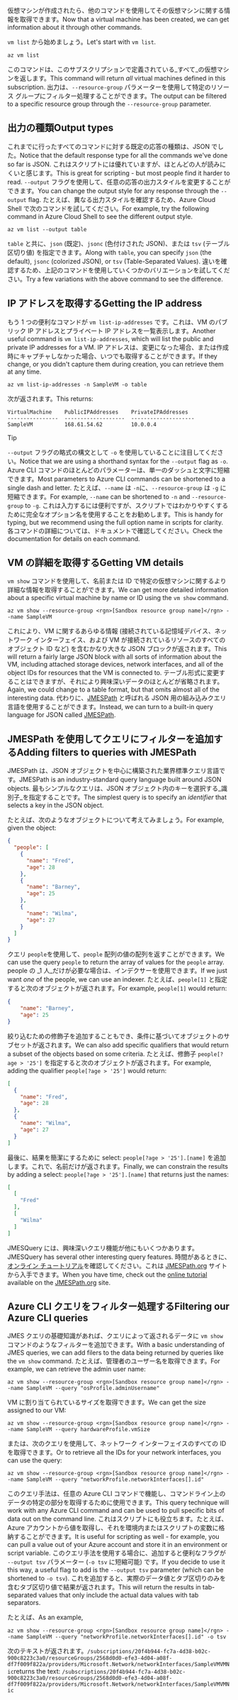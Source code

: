<span data-ttu-id="0915d-101">仮想マシンが作成されたら、他のコマンドを使用してその仮想マシンに関する情報を取得できます。</span><span class="sxs-lookup"><span data-stu-id="0915d-101">Now that a virtual machine has been created, we can get information about it through other commands.</span></span>

<span data-ttu-id="0915d-102">`vm list` から始めましょう。</span><span class="sxs-lookup"><span data-stu-id="0915d-102">Let's start with `vm list`.</span></span>

```azurecli
az vm list
```

<span data-ttu-id="0915d-103">このコマンドは、このサブスクリプションで定義されている_すべて_の仮想マシンを返します。</span><span class="sxs-lookup"><span data-stu-id="0915d-103">This command will return _all_ virtual machines defined in this subscription.</span></span> <span data-ttu-id="0915d-104">出力は、`--resource-group` パラメーターを使用して特定のリソース グループにフィルター処理することができます。</span><span class="sxs-lookup"><span data-stu-id="0915d-104">The output can be filtered to a specific resource group through the `--resource-group` parameter.</span></span> 

## <a name="output-types"></a><span data-ttu-id="0915d-105">出力の種類</span><span class="sxs-lookup"><span data-stu-id="0915d-105">Output types</span></span>
<span data-ttu-id="0915d-106">これまでに行ったすべてのコマンドに対する既定の応答の種類は、JSON でした。</span><span class="sxs-lookup"><span data-stu-id="0915d-106">Notice that the default response type for all the commands we've done so far is JSON.</span></span> <span data-ttu-id="0915d-107">これはスクリプトには優れていますが、ほとんどの人が読みにくいと感じます。</span><span class="sxs-lookup"><span data-stu-id="0915d-107">This is great for scripting - but most people find it harder to read.</span></span> <span data-ttu-id="0915d-108">`--output` フラグを使用して、任意の応答の出力スタイルを変更することができます。</span><span class="sxs-lookup"><span data-stu-id="0915d-108">You can change the output style for any response through the `--output` flag.</span></span> <span data-ttu-id="0915d-109">たとえば、異なる出力スタイルを確認するため、Azure Cloud Shell で次のコマンドを試してください。</span><span class="sxs-lookup"><span data-stu-id="0915d-109">For example, try the following command in Azure Cloud Shell to see the different output style.</span></span>

```azurecli
az vm list --output table
```

<span data-ttu-id="0915d-110">`table` と共に、`json` (既定)、`jsonc` (色付けされた JSON)、または `tsv` (テーブル区切り値) を指定できます。</span><span class="sxs-lookup"><span data-stu-id="0915d-110">Along with `table`, you can specify `json` (the default), `jsonc` (colorized JSON), or `tsv` (Table-Separated Values).</span></span> <span data-ttu-id="0915d-111">違いを確認するため、上記のコマンドを使用していくつかのバリエーションを試してください。</span><span class="sxs-lookup"><span data-stu-id="0915d-111">Try a few variations with the above command to see the difference.</span></span>

## <a name="getting-the-ip-address"></a><span data-ttu-id="0915d-112">IP アドレスを取得する</span><span class="sxs-lookup"><span data-stu-id="0915d-112">Getting the IP address</span></span>

<span data-ttu-id="0915d-113">もう 1 つの便利なコマンドが `vm list-ip-addresses` です。これは、VM のパブリック IP アドレスとプライベート IP アドレスを一覧表示します。</span><span class="sxs-lookup"><span data-stu-id="0915d-113">Another useful command is `vm list-ip-addresses`, which will list the public and private IP addresses for a VM.</span></span> <span data-ttu-id="0915d-114">IP アドレスは、変更になった場合、または作成時にキャプチャしなかった場合、いつでも取得することができます。</span><span class="sxs-lookup"><span data-stu-id="0915d-114">If they change, or you didn't capture them during creation, you can retrieve them at any time.</span></span>

```azurecli
az vm list-ip-addresses -n SampleVM -o table
```

<span data-ttu-id="0915d-115">次が返されます。</span><span class="sxs-lookup"><span data-stu-id="0915d-115">This returns:</span></span>

```
VirtualMachine    PublicIPAddresses    PrivateIPAddresses
----------------  -------------------  --------------------
SampleVM          168.61.54.62         10.0.0.4
```

> [!TIP]
> <span data-ttu-id="0915d-116">`--output` フラグの略式の構文として `-o` を使用していることに注目してください。</span><span class="sxs-lookup"><span data-stu-id="0915d-116">Notice that we are using a shorthand syntax for the `--output` flag as `-o`.</span></span> <span data-ttu-id="0915d-117">Azure CLI コマンドのほとんどのパラメーターは、単一のダッシュと文字に短縮できます。</span><span class="sxs-lookup"><span data-stu-id="0915d-117">Most parameters to Azure CLI commands can be shortened to a single dash and letter.</span></span> <span data-ttu-id="0915d-118">たとえば、`--name` は `-n`に、`--resource-group` は `-g` に短縮できます。</span><span class="sxs-lookup"><span data-stu-id="0915d-118">For example, `--name` can be shortened to `-n` and `--resource-group` to `-g`.</span></span> <span data-ttu-id="0915d-119">これは入力するには便利ですが、スクリプトではわかりやすくするために完全なオプション名を使用することをお勧めします。</span><span class="sxs-lookup"><span data-stu-id="0915d-119">This is handy for typing, but we recommend using the full option name in scripts for clarity.</span></span> <span data-ttu-id="0915d-120">各コマンドの詳細については、ドキュメントで確認してください。</span><span class="sxs-lookup"><span data-stu-id="0915d-120">Check the documentation for details on each command.</span></span>

## <a name="getting-vm-details"></a><span data-ttu-id="0915d-121">VM の詳細を取得する</span><span class="sxs-lookup"><span data-stu-id="0915d-121">Getting VM details</span></span>

<span data-ttu-id="0915d-122">`vm show` コマンドを使用して、名前または ID で特定の仮想マシンに関するより詳細な情報を取得することができます。</span><span class="sxs-lookup"><span data-stu-id="0915d-122">We can get more detailed information about a specific virtual machine by name or ID using the `vm show` command.</span></span>

```azurecli
az vm show --resource-group <rgn>[Sandbox resource group name]</rgn> --name SampleVM
```

<span data-ttu-id="0915d-123">これにより、VM に関するあらゆる情報 (接続されている記憶域デバイス、ネットワーク インターフェイス、および VM が接続されているリソースのすべてのオブジェクト ID など) を含むかなり大きな JSON ブロックが返されます。</span><span class="sxs-lookup"><span data-stu-id="0915d-123">This will return a fairly large JSON block with all sorts of information about the VM, including attached storage devices, network interfaces, and all of the object IDs for resources that the VM is connected to.</span></span> <span data-ttu-id="0915d-124">テーブル形式に変更することはできますが、それにより興味深いデータのほとんどが省略されます。</span><span class="sxs-lookup"><span data-stu-id="0915d-124">Again, we could change to a table format, but that omits almost all of the interesting data.</span></span> <span data-ttu-id="0915d-125">代わりに、[JMESPath](http://jmespath.org/) と呼ばれる JSON 用の組み込みクエリ言語を使用することができます。</span><span class="sxs-lookup"><span data-stu-id="0915d-125">Instead, we can turn to a built-in query language for JSON called [JMESPath](http://jmespath.org/).</span></span>

## <a name="adding-filters-to-queries-with-jmespath"></a><span data-ttu-id="0915d-126">JMESPath を使用してクエリにフィルターを追加する</span><span class="sxs-lookup"><span data-stu-id="0915d-126">Adding filters to queries with JMESPath</span></span>

<span data-ttu-id="0915d-127">JMESPath は、JSON オブジェクトを中心に構築された業界標準クエリ言語です。</span><span class="sxs-lookup"><span data-stu-id="0915d-127">JMESPath is an industry-standard query language built around JSON objects.</span></span> <span data-ttu-id="0915d-128">最もシンプルなクエリは、JSON オブジェクト内のキーを選択する_識別子_を指定することです。</span><span class="sxs-lookup"><span data-stu-id="0915d-128">The simplest query is to specify an _identifier_ that selects a key in the JSON object.</span></span>

<span data-ttu-id="0915d-129">たとえば、次のようなオブジェクトについて考えてみましょう。</span><span class="sxs-lookup"><span data-stu-id="0915d-129">For example, given the object:</span></span>

```json
{
  "people": [
    {
      "name": "Fred",
      "age": 28
    },
    {
      "name": "Barney",
      "age": 25
    },
    {
      "name": "Wilma",
      "age": 27
    }
  ]
}
```

<span data-ttu-id="0915d-130">クエリ `people`を使用して、`people` 配列の値の配列を返すことができます。</span><span class="sxs-lookup"><span data-stu-id="0915d-130">We can use the query `people` to return the array of values for the `people` array.</span></span> <span data-ttu-id="0915d-131">people の _1 人_だけが必要な場合は、インデクサーを使用できます。</span><span class="sxs-lookup"><span data-stu-id="0915d-131">If we just want _one_ of the people, we can use an indexer.</span></span> <span data-ttu-id="0915d-132">たとえば、`people[1]` と指定すると次のオブジェクトが返されます。</span><span class="sxs-lookup"><span data-stu-id="0915d-132">For example, `people[1]` would return:</span></span>

```json
{
    "name": "Barney",
    "age": 25
}
```

<span data-ttu-id="0915d-133">絞り込むための修飾子を追加することもでき、条件に基づいてオブジェクトのサブセットが返されます。</span><span class="sxs-lookup"><span data-stu-id="0915d-133">We can also add specific qualifiers that would return a subset of the objects based on some criteria.</span></span> <span data-ttu-id="0915d-134">たとえば、修飾子 `people[?age > '25']` を指定すると次のオブジェクトが返されます。</span><span class="sxs-lookup"><span data-stu-id="0915d-134">For example, adding the qualifier `people[?age > '25']` would return:</span></span>

```json
[
  {
    "name": "Fred",
    "age": 28
  },
  {
    "name": "Wilma",
    "age": 27
  }
]
```

<span data-ttu-id="0915d-135">最後に、結果を簡潔にするために select: `people[?age > '25'].[name]` を追加します。これで、名前だけが返されます。</span><span class="sxs-lookup"><span data-stu-id="0915d-135">Finally, we can constrain the results by adding a select: `people[?age > '25'].[name]` that returns just the names:</span></span>

```json
[
  [
    "Fred"
  ],
  [
    "Wilma"
  ]
]
```

<span data-ttu-id="0915d-136">JMESQuery には、興味深いクエリ機能が他にもいくつかあります。</span><span class="sxs-lookup"><span data-stu-id="0915d-136">JMESQuery has several other interesting query features.</span></span> <span data-ttu-id="0915d-137">時間があるときに、[オンライン チュートリアル](http://jmespath.org/tutorial.html)を確認してください。これは [JMESPath.org](http://jmespath.org/) サイトから入手できます。</span><span class="sxs-lookup"><span data-stu-id="0915d-137">When you have time, check out the [online tutorial](http://jmespath.org/tutorial.html) available on the [JMESPath.org](http://jmespath.org/) site.</span></span>

## <a name="filtering-our-azure-cli-queries"></a><span data-ttu-id="0915d-138">Azure CLI クエリをフィルター処理する</span><span class="sxs-lookup"><span data-stu-id="0915d-138">Filtering our Azure CLI queries</span></span>

<span data-ttu-id="0915d-139">JMES クエリの基礎知識があれば、クエリによって返されるデータに `vm show` コマンドのようなフィルターを追加できます。</span><span class="sxs-lookup"><span data-stu-id="0915d-139">With a basic understanding of JMES queries, we can add filers to the data being returned by queries like the `vm show` command.</span></span> <span data-ttu-id="0915d-140">たとえば、管理者のユーザー名を取得できます。</span><span class="sxs-lookup"><span data-stu-id="0915d-140">For example, we can retrieve the admin user name:</span></span>

```azurecli
az vm show --resource-group <rgn>[Sandbox resource group name]</rgn> --name SampleVM --query "osProfile.adminUsername"
```

<span data-ttu-id="0915d-141">VM に割り当てられているサイズを取得できます。</span><span class="sxs-lookup"><span data-stu-id="0915d-141">We can get the size assigned to our VM:</span></span>

```azurecli
az vm show --resource-group <rgn>[Sandbox resource group name]</rgn> --name SampleVM --query hardwareProfile.vmSize
```

<span data-ttu-id="0915d-142">または、次のクエリを使用して、ネットワーク インターフェイスのすべての ID を取得できます。</span><span class="sxs-lookup"><span data-stu-id="0915d-142">Or to retrieve all the IDs for your network interfaces, you can use the query:</span></span>

```azurecli
az vm show --resource-group <rgn>[Sandbox resource group name]</rgn> --name SampleVM --query "networkProfile.networkInterfaces[].id"
```

<span data-ttu-id="0915d-143">このクエリ手法は、任意の Azure CLI コマンドで機能し、コマンドライン上のデータの特定の部分を取得するために使用できます。</span><span class="sxs-lookup"><span data-stu-id="0915d-143">This query technique will work with any Azure CLI command and can be used to pull specific bits of data out on the command line.</span></span> <span data-ttu-id="0915d-144">これはスクリプトにも役立ちます。たとえば、Azure アカウントから値を取得し、それを環境内またはスクリプトの変数に格納することができます。</span><span class="sxs-lookup"><span data-stu-id="0915d-144">It is useful for scripting as well - for example, you can pull a value out of your Azure account and store it in an environment or script variable.</span></span> <span data-ttu-id="0915d-145">このクエリ手法を使用する場合に、追加すると便利なフラグが `--output tsv` パラメーター (`-o tsv` に短縮可能) です。</span><span class="sxs-lookup"><span data-stu-id="0915d-145">If you decide to use it this way, a useful flag to add is the `--output tsv` parameter (which can be shortened to `-o tsv`).</span></span> <span data-ttu-id="0915d-146">これを追加すると、実際のデータ値とタブ区切りのみを含むタブ区切り値で結果が返されます。</span><span class="sxs-lookup"><span data-stu-id="0915d-146">This will return the results in tab-separated values that only include the actual data values with tab separators.</span></span>

<span data-ttu-id="0915d-147">たとえば、</span><span class="sxs-lookup"><span data-stu-id="0915d-147">As an example,</span></span>

```azurecli
az vm show --resource-group <rgn>[Sandbox resource group name]</rgn> --name SampleVM --query "networkProfile.networkInterfaces[].id" -o tsv
```

<span data-ttu-id="0915d-148">次のテキストが返されます。`/subscriptions/20f4b944-fc7a-4d38-b02c-900c8223c3a0/resourceGroups/2568d0d0-efe3-4d04-a08f-df7f009f822a/providers/Microsoft.Network/networkInterfaces/SampleVMVMNic`</span><span class="sxs-lookup"><span data-stu-id="0915d-148">returns the text: `/subscriptions/20f4b944-fc7a-4d38-b02c-900c8223c3a0/resourceGroups/2568d0d0-efe3-4d04-a08f-df7f009f822a/providers/Microsoft.Network/networkInterfaces/SampleVMVMNic`</span></span>
